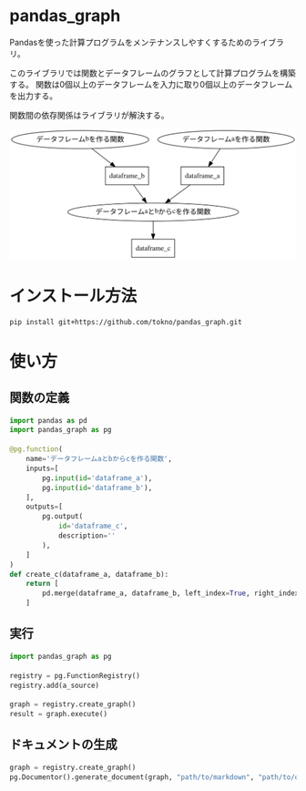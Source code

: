 # pandas_graph
Pandasを使った計算プログラムをメンテナンスしやすくするためのライブラリ。

このライブラリでは関数とデータフレームのグラフとして計算プログラムを構築する。
関数は0個以上のデータフレームを入力に取り0個以上のデータフレームを出力する。

関数間の依存関係はライブラリが解決する。

![doc/sample.svg](doc/sample.svg)

# インストール方法
```bash
pip install git+https://github.com/tokno/pandas_graph.git
```

# 使い方
## 関数の定義
```python
import pandas as pd
import pandas_graph as pg

@pg.function(
    name='データフレームaとbからcを作る関数',
    inputs=[
        pg.input(id='dataframe_a'),
        pg.input(id='dataframe_b'),
    ],
    outputs=[
        pg.output(
            id='dataframe_c',
            description=''
        ),
    ]
)
def create_c(dataframe_a, dataframe_b):
    return [
        pd.merge(dataframe_a, dataframe_b, left_index=True, right_index=True),
    ]
```

## 実行
```python
import pandas_graph as pg

registry = pg.FunctionRegistry()
registry.add(a_source)

graph = registry.create_graph()
result = graph.execute()
```

## ドキュメントの生成
```python
graph = registry.create_graph()
pg.Documentor().generate_document(graph, "path/to/markdown", "path/to/output")
```
